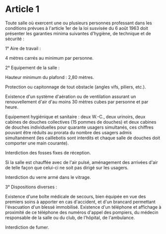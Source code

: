 # Article 1

Toute salle où exercent une ou plusieurs personnes professant dans les conditions prévues à l'article 1er de la loi susvisée du 6 août 1963 doit présenter les garanties minima suivantes d'hygiène, de technique et de sécurité :

1° Aire de travail :

4 mètres carrés au minimum par personne.

2° Equipement de la salle :

Hauteur minimum du plafond : 2,80 mètres.

Protection ou capitonnage de tout obstacle (angles vifs, piliers, etc.).

Existence d'un système d'aération ou de ventilation assurant un renouvellement d'air d'au moins 30 mètres cubes par personne et par heure.

Equipement hygiénique et sanitaire : deux W.-C., deux urinoirs, deux cabines de douches collectives (15 pommes de douches) et deux cabines de douches individuelles pour quarante usagers simultanés, ces chiffres pouvant être réduits au prorata du nombre des usagers admis simultanément (les caillebotis sont interdits et chaque salle de douches doit comporter une main courante).

Interdiction des fosses fixes de réception.

Si la salle est chauffée avec de l'air pulsé, aménagement des arrivées d'air de telle façon que celui-ci ne soit pas dirigé sur les usagers.

Interdiction du verre armé dans le vitrage.

3° Dispositions diverses :

Existence d'une boîte médicale de secours, bien équipée en vue des premiers soins à apporter en cas d'accident, et d'un brancard permettant l'évacuation d'un blessé immobilisé. Existence d'un téléphone et affichage à proximité de ce téléphone des numéros d'appel des pompiers, du médecin responsable de la salle ou du club, de l'hôpital, de l'ambulance.

Interdiction de fumer.
